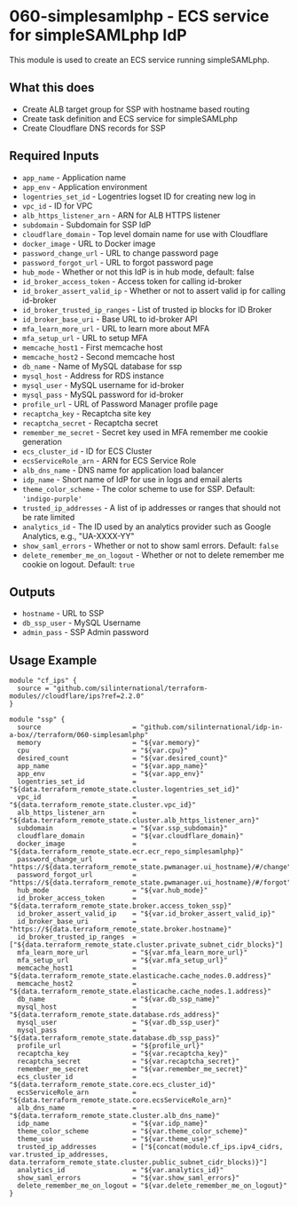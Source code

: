 # 060-simplesamlphp - ECS service for simpleSAMLphp IdP
This module is used to create an ECS service running simpleSAMLphp.

## What this does

 - Create ALB target group for SSP with hostname based routing
 - Create task definition and ECS service for simpleSAMLphp
 - Create Cloudflare DNS records for SSP

## Required Inputs

 - `app_name` - Application name
 - `app_env` - Application environment
 - `logentries_set_id` - Logentries logset ID for creating new log in
 - `vpc_id` - ID for VPC
 - `alb_https_listener_arn` - ARN for ALB HTTPS listener
 - `subdomain` - Subdomain for SSP IdP
 - `cloudflare_domain` - Top level domain name for use with Cloudflare
 - `docker_image` - URL to Docker image
 - `password_change_url` - URL to change password page
 - `password_forgot_url` - URL to forgot password page
 - `hub_mode` - Whether or not this IdP is in hub mode, default: false
 - `id_broker_access_token` - Access token for calling id-broker
 - `id_broker_assert_valid_ip` - Whether or not to assert valid ip for calling id-broker
 - `id_broker_trusted_ip_ranges` - List of trusted ip blocks for ID Broker
 - `id_broker_base_uri` - Base URL to id-broker API
 - `mfa_learn_more_url` - URL to learn more about MFA
 - `mfa_setup_url` - URL to setup MFA
 - `memcache_host1` - First memcache host
 - `memcache_host2` - Second memcache host
 - `db_name` - Name of MySQL database for ssp
 - `mysql_host` - Address for RDS instance
 - `mysql_user` - MySQL username for id-broker
 - `mysql_pass` - MySQL password for id-broker
 - `profile_url` - URL of Password Manager profile page
 - `recaptcha_key` - Recaptcha site key
 - `recaptcha_secret` - Recaptcha secret
 - `remember_me_secret` - Secret key used in MFA remember me cookie generation
 - `ecs_cluster_id` - ID for ECS Cluster
 - `ecsServiceRole_arn` - ARN for ECS Service Role
 - `alb_dns_name` - DNS name for application load balancer
 - `idp_name` - Short name of IdP for use in logs and email alerts
 - `theme_color_scheme` - The color scheme to use for SSP. Default: `'indigo-purple'`
 - `trusted_ip_addresses` - A list of ip addresses or ranges that should not be rate limited
 - `analytics_id` - The ID used by an analytics provider such as Google Analytics, e.g., "UA-XXXX-YY"
 - `show_saml_errors` - Whether or not to show saml errors. Default: `false`
 - `delete_remember_me_on_logout` - Whether or not to delete remember me cookie on logout. Default: `true`

## Outputs

 - `hostname` - URL to SSP
 - `db_ssp_user` - MySQL Username
 - `admin_pass` - SSP Admin password

## Usage Example

```hcl
module "cf_ips" {
  source = "github.com/silinternational/terraform-modules//cloudflare/ips?ref=2.2.0"
}

module "ssp" {
  source                       = "github.com/silinternational/idp-in-a-box//terraform/060-simplesamlphp"
  memory                       = "${var.memory}"
  cpu                          = "${var.cpu}"
  desired_count                = "${var.desired_count}"
  app_name                     = "${var.app_name}"
  app_env                      = "${var.app_env}"
  logentries_set_id            = "${data.terraform_remote_state.cluster.logentries_set_id}"
  vpc_id                       = "${data.terraform_remote_state.cluster.vpc_id}"
  alb_https_listener_arn       = "${data.terraform_remote_state.cluster.alb_https_listener_arn}"
  subdomain                    = "${var.ssp_subdomain}"
  cloudflare_domain            = "${var.cloudflare_domain}"
  docker_image                 = "${data.terraform_remote_state.ecr.ecr_repo_simplesamlphp}"
  password_change_url          = "https://${data.terraform_remote_state.pwmanager.ui_hostname}/#/change"
  password_forgot_url          = "https://${data.terraform_remote_state.pwmanager.ui_hostname}/#/forgot"
  hub_mode                     = "${var.hub_mode}"
  id_broker_access_token       = "${data.terraform_remote_state.broker.access_token_ssp}"
  id_broker_assert_valid_ip    = "${var.id_broker_assert_valid_ip}"
  id_broker_base_uri           = "https://${data.terraform_remote_state.broker.hostname}"
  id_broker_trusted_ip_ranges  = ["${data.terraform_remote_state.cluster.private_subnet_cidr_blocks}"]
  mfa_learn_more_url           = "${var.mfa_learn_more_url}"
  mfa_setup_url                = "${var.mfa_setup_url}"
  memcache_host1               = "${data.terraform_remote_state.elasticache.cache_nodes.0.address}"
  memcache_host2               = "${data.terraform_remote_state.elasticache.cache_nodes.1.address}"
  db_name                      = "${var.db_ssp_name}"
  mysql_host                   = "${data.terraform_remote_state.database.rds_address}"
  mysql_user                   = "${var.db_ssp_user}"
  mysql_pass                   = "${data.terraform_remote_state.database.db_ssp_pass}"
  profile_url                  = "${profile_url}"
  recaptcha_key                = "${var.recaptcha_key}"
  recaptcha_secret             = "${var.recaptcha_secret}"
  remember_me_secret           = "${var.remember_me_secret}"
  ecs_cluster_id               = "${data.terraform_remote_state.core.ecs_cluster_id}"
  ecsServiceRole_arn           = "${data.terraform_remote_state.core.ecsServiceRole_arn}"
  alb_dns_name                 = "${data.terraform_remote_state.cluster.alb_dns_name}"
  idp_name                     = "${var.idp_name}"
  theme_color_scheme           = "${var.theme_color_scheme}"
  theme_use                    = "${var.theme_use}"
  trusted_ip_addresses         = ["${concat(module.cf_ips.ipv4_cidrs, var.trusted_ip_addresses, data.terraform_remote_state.cluster.public_subnet_cidr_blocks)}"]
  analytics_id                 = "${var.analytics_id}"
  show_saml_errors             = "${var.show_saml_errors}"
  delete_remember_me_on_logout = "${var.delete_remember_me_on_logout}"
}
```
